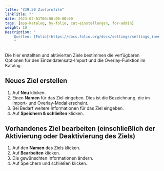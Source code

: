 ```yaml
---
title: "Z39.50 Zielprofile"
linkTitle: ""
date: 2023-02-01T00:00:00-00:00
tags: [app-katalog, by-folio, cat-einstellungen, for-admin]
weight: 10
Description: "
    Quellen: [Folio](https://docs.folio.org/docs/settings/settings_inventory/settings_inventory/#settings--inventory--integrations) & [GBV](https://info.gbv.de/display/FOLIOGBVEXTERN/Einstellungen+(Katalog):+Z39.50+Zielprofile)
    "
---
```


Die hier erstellten und aktivierten Ziele bestimmen die verfügbaren Optionen für den Einzeldatensatz-Import und die Overlay-Funktion im Katalog.

## Neues Ziel erstellen

1.  Auf **Neu** klicken.
2.  Einen **Namen** für das Ziel eingeben. Dies ist die Bezeichnung, die im Import- und Overlay-Modal erscheint.
3.  Bei Bedarf weitere Informationen für das Ziel eingeben.
4.  Auf **Speichern & schließen** klicken.

## Vorhandenes Ziel bearbeiten (einschließlich der Aktivierung oder Deaktivierung des Ziels)

1.  Auf den **Namen** des Ziels klicken.
2.  Auf **Bearbeiten** klicken.
3.  Die gewünschten Informationen ändern.
4.  Auf Speichern und schließen klicken.
